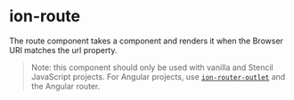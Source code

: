 # ion-route

The route component takes a component and renders it when the Browser URl matches the url property.
  
> Note: this component should only be used with vanilla and Stencil JavaScript projects. For Angular projects, use [`ion-router-outlet`](../router-outlet) and the Angular router.
